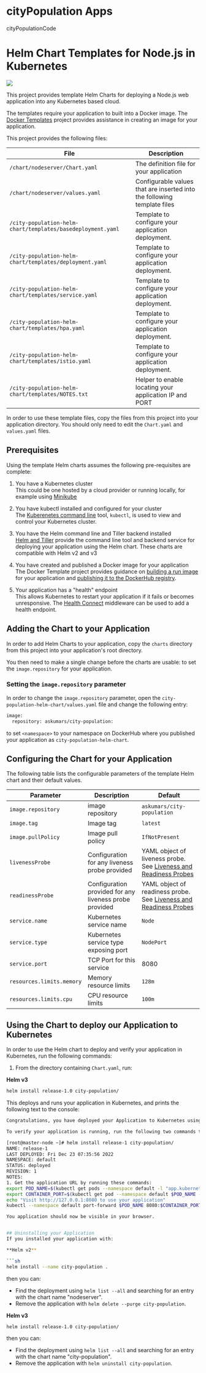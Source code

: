 # cityPopulation Apps
cityPopulationCode

# Helm Chart Templates for Node.js in Kubernetes

<a href='http://CloudNativeJS.io/'><img src='https://img.shields.io/badge/homepage-CloudNativeJS-blue.svg'></a>

This project provides template Helm Charts for deploying a Node.js web application into any Kubernetes based cloud.

The templates require your application to built into a Docker image. The [Docker Templates](http://github.com/CloudNativeJS/docker) project provides assistance in creating an image for your application.

This project provides the following files:

| File                                              | Description                                                           |
|---------------------------------------------------|-----------------------------------------------------------------------|  
| `/chart/nodeserver/Chart.yaml`                    | The definition file for your application                           | 
| `/chart/nodeserver/values.yaml`                   | Configurable values that are inserted into the following template files      | 
| `/city-population-helm-chart/templates/basedeployment.yaml` | Template to configure your application deployment.                 |
| `/city-population-helm-chart/templates/deployment.yaml`     | Template to configure your application deployment.                 | 
| `/city-population-helm-chart/templates/service.yaml`        | Template to configure your application deployment.                 | 
| `/city-population-helm-chart/templates/hpa.yaml`            | Template to configure your application deployment.                 | 
| `/city-population-helm-chart/templates/istio.yaml`          | Template to configure your application deployment.                 | 
| `/city-population-helm-chart/templates/NOTES.txt`           | Helper to enable locating your application IP and PORT        | 

In order to use these template files, copy the files from this project into your application directory. You should only need to edit the `Chart.yaml` and `values.yaml` files.

## Prerequisites

Using the template Helm charts assumes the following pre-requisites are complete:  

1. You have a Kubernetes cluster  
  This could be one hosted by a cloud provider or running locally, for example using [Minikube](https://kubernetes.io/docs/setup/minikube/)
  
2. You have kubectl installed and configured for your cluster  
  The [Kuberenetes command line](https://kubernetes.io/docs/tasks/tools/install-kubectl/) tool, `kubectl`, is used to view and control your Kubernetes cluster.

3. You have the Helm command line and Tiller backend installed  
   [Helm and Tiller](https://docs.helm.sh/using_helm/) provide the command line tool and backend service for deploying your application using the Helm chart.
   These charts are compatible with Helm v2 and v3

4. You have created and published a Docker image for your application  
The Docker Template project provides guidance on [building a run image](https://github.com/CloudNativeJS/docker#using-dockerfile-tools) for your application and [publishing it to the DockerHub registry](https://github.com/CloudNativeJS/docker#publishing-the-image).

5. Your application has a "health" endpoint  
  This allows Kubernetes to restart your application if it fails or becomes unresponsive. The [Health Connect](https://github.com/CloudNativeJS/cloud-health-connect) middleware can be used to add a health endpoint.

## Adding the Chart to your Application

In order to add Helm Charts to your application, copy the `charts` directory from this project into your application's root directory.

You then need to make a single change before the charts are usable: to set the `image.repository` for your application.

### Setting the `image.repository` parameter

In order to change the `image.repository` parameter, open the `city-population-helm-chart/values.yaml` file and change the following entry:  

```sh
image:
  repository: askumars/city-population:
```
to set `<namespace>` to your namespace on DockerHub where you published your application as `city-population-helm-chart`.

## Configuring the Chart for your Application

The following table lists the configurable parameters of the template Helm chart and their default values.

| Parameter                  | Description                                     | Default                                                    |
| -----------------------    | ---------------------------------------------   | ---------------------------------------------------------- |
| `image.repository`         | image repository                                | `askumars/city-population`                                 |
| `image.tag`                | Image tag                                       | `latest`                                                    |
| `image.pullPolicy`         | Image pull policy                               | `IfNotPresent`                                                   |
| `livenessProbe`   | Configuration for any liveness probe provided |   YAML object of liveness probe. See [Liveness and Readiness Probes](#liveness-and-readiness-probes)                            |
| `readinessProbe`         | Configuration provided for any liveness probe provided      | YAML object of readiness probe. See [Liveness and Readiness Probes](#liveness-and-readiness-probes)         |
| `service.name`             | Kubernetes service name                                | `Node`                                                     |
| `service.type`             | Kubernetes service type exposing port                  | `NodePort`                                                 |
| `service.port`             | TCP Port for this service                       | 8080                                                       |
| `resources.limits.memory`  | Memory resource limits                          | `128m`                                                     |
| `resources.limits.cpu`     | CPU resource limits                             | `100m`                                                     |


## Using the Chart to deploy our Application to Kubernetes

In order to use the Helm chart to deploy and verify your application in Kubernetes, run the following commands:

1. From the directory containing `Chart.yaml`, run:  


  **Helm v3**
  
  ```sh
  helm install release-1.0 city-population/
  ```

  This deploys and runs your application in Kubernetes, and prints the following text to the console:  
  
  ```sh
  Congratulations, you have deployed your Application to Kubernetes using Helm!

  To verify your application is running, run the following two commands to set the SAMPLE_NODE_PORT and SAMPLE_NODE_IP environment variables to the location of your application:

[root@master-node ~]# helm install release-1 city-population/
NAME: release-1
LAST DEPLOYED: Fri Dec 23 07:35:56 2022
NAMESPACE: default
STATUS: deployed
REVISION: 1
NOTES:
1. Get the application URL by running these commands:
  export POD_NAME=$(kubectl get pods --namespace default -l "app.kubernetes.io/name=city-population,app.kubernetes.io/instance=release-1" -o jsonpath="{.items[0].metadata.name}")
  export CONTAINER_PORT=$(kubectl get pod --namespace default $POD_NAME -o jsonpath="{.spec.containers[0].ports[0].containerPort}")
  echo "Visit http://127.0.0.1:8080 to use your application"
  kubectl --namespace default port-forward $POD_NAME 8080:$CONTAINER_PORT

You application should now be visible in your browser.


## Uninstalling your Application
If you installed your application with:  

**Helm v2**

```sh
helm install --name city-population .
```
then you can:

* Find the deployment using `helm list --all` and searching for an entry with the chart name "nodeserver".
* Remove the application with `helm delete --purge city-population`.

**Helm v3**

```sh
helm install release-1.0 city-population/
```
then you can:

* Find the deployment using `helm list --all` and searching for an entry with the chart name "city-population".
* Remove the application with `helm uninstall city-population`.

